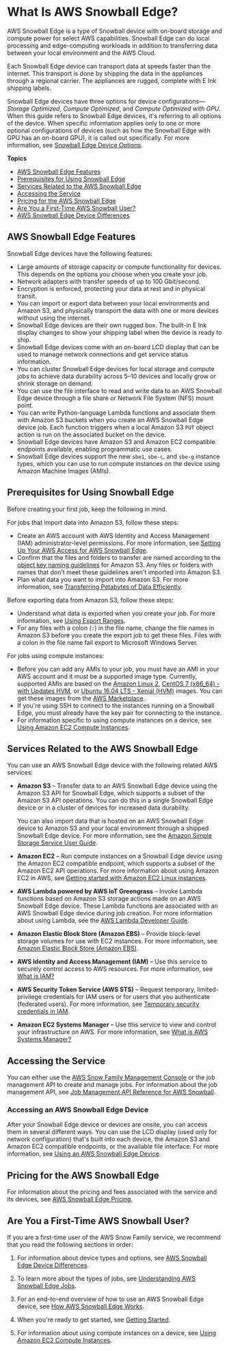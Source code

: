 # What Is AWS Snowball Edge?<a name="whatisedge"></a>

AWS Snowball Edge is a type of Snowball device with on\-board storage and compute power for select AWS capabilities\. Snowball Edge can do local processing and edge\-computing workloads in addition to transferring data between your local environment and the AWS Cloud\.

Each Snowball Edge device can transport data at speeds faster than the internet\. This transport is done by shipping the data in the appliances through a regional carrier\. The appliances are rugged, complete with E Ink shipping labels\. 

Snowball Edge devices have three options for device configurations—*Storage Optimized*, *Compute Optimized*, and *Compute Optimized with GPU*\. When this guide refers to Snowball Edge devices, it's referring to all options of the device\. When specific information applies only to one or more optional configurations of devices \(such as how the Snowball Edge with GPU has an on\-board GPU\), it is called out specifically\. For more information, see [Snowball Edge Device Options](device-differences.md#device-options)\.

**Topics**
+ [AWS Snowball Edge Features](#edge-feature-overview)
+ [Prerequisites for Using Snowball Edge](#snowball-prereqs)
+ [Services Related to the AWS Snowball Edge](#edge-related)
+ [Accessing the Service](#accessing-service)
+ [Pricing for the AWS Snowball Edge](#pricing-for-edge)
+ [Are You a First\-Time AWS Snowball User?](#first-time-user)
+ [AWS Snowball Edge Device Differences](device-differences.md)

## AWS Snowball Edge Features<a name="edge-feature-overview"></a>

Snowball Edge devices have the following features:
+ Large amounts of storage capacity or compute functionality for devices\. This depends on the options you choose when you create your job\.
+ Network adapters with transfer speeds of up to 100 Gbit/second\.
+ Encryption is enforced, protecting your data at rest and in physical transit\.
+ You can import or export data between your local environments and Amazon S3, and physically transport the data with one or more devices without using the internet\.
+ Snowball Edge devices are their own rugged box\. The built\-in E Ink display changes to show your shipping label when the device is ready to ship\.
+ Snowball Edge devices come with an on\-board LCD display that can be used to manage network connections and get service status information\.
+ You can cluster Snowball Edge devices for local storage and compute jobs to achieve data durability across 5–10 devices and locally grow or shrink storage on demand\.
+ You can use the file interface to read and write data to an AWS Snowball Edge device through a file share or Network File System \(NFS\) mount point\.
+ You can write Python\-language Lambda functions and associate them with Amazon S3 buckets when you create an AWS Snowball Edge device job\. Each function triggers when a local Amazon S3 `PUT` object action is run on the associated bucket on the device\.
+ Snowball Edge devices have Amazon S3 and Amazon EC2 compatible endpoints available, enabling programmatic use cases\.
+ Snowball Edge devices support the new `sbe1`, `sbe-c`, and `sbe-g` instance types, which you can use to run compute instances on the device using Amazon Machine Images \(AMIs\)\.

## Prerequisites for Using Snowball Edge<a name="snowball-prereqs"></a>

Before creating your first job, keep the following in mind\.

For jobs that import data into Amazon S3, follow these steps:
+ Create an AWS account with AWS Identity and Access Management \(IAM\) administrator\-level permissions\. For more information, see [Setting Up Your AWS Access for AWS Snowball Edge](setting-up.md)\.
+ Confirm that the files and folders to transfer are named according to the [object key naming guidelines](https://docs.aws.amazon.com/AmazonS3/latest/dev/UsingMetadata.html#object-key-guidelines) for Amazon S3\. Any files or folders with names that don't meet these guidelines aren't imported into Amazon S3\.
+ Plan what data you want to import into Amazon S3\. For more information, see [Transferring Petabytes of Data Efficiently](transfer-petabytes.md)\.

Before exporting data from Amazon S3, follow these steps:
+ Understand what data is exported when you create your job\. For more information, see [Using Export Ranges](exporttype.md#ranges)\.
+ For any files with a colon \(`:`\) in the file name, change the file names in Amazon S3 before you create the export job to get these files\. Files with a colon in the file name fail export to Microsoft Windows Server\. 

For jobs using compute instances:
+ Before you can add any AMIs to your job, you must have an AMI in your AWS account and it must be a supported image type\. Currently, supported AMIs are based on the [Amazon Linux 2]( https://aws.amazon.com/marketplace/pp/B08Q76DLTM/), [CentOS 7 \(x86\_64\) \- with Updates HVM](https://aws.amazon.com/marketplace/pp/B00O7WM7QW), or [Ubuntu 16\.04 LTS \- Xenial \(HVM\)](https://aws.amazon.com/marketplace/pp/B01JBL2M0O) images\. You can get these images from the [AWS Marketplace](https://aws.amazon.com/marketplace)\.
+ If you're using SSH to connect to the instances running on a Snowball Edge, you must already have the key pair for connecting to the instance\.
+ For information specific to using compute instances on a device, see [Using Amazon EC2 Compute Instances](using-ec2.md)\.

## Services Related to the AWS Snowball Edge<a name="edge-related"></a>

You can use an AWS Snowball Edge device with the following related AWS services:
+ **Amazon S3** – Transfer data to an AWS Snowball Edge device using the Amazon S3 API for Snowball Edge, which supports a subset of the Amazon S3 API operations\. You can do this in a single Snowball Edge device or in a cluster of devices for increased data durability\. 

  You can also import data that is hosted on an AWS Snowball Edge device to Amazon S3 and your local environment through a shipped Snowball Edge device\. For more information, see the [Amazon Simple Storage Service User Guide](https://docs.aws.amazon.com/AmazonS3/latest/gsg/)\.
+ **Amazon EC2** – Run compute instances on a Snowball Edge device using the Amazon EC2 compatible endpoint, which supports a subset of the Amazon EC2 API operations\. For more information about using Amazon EC2 in AWS, see [Getting started with Amazon EC2 Linux instances](https://docs.aws.amazon.com/AWSEC2/latest/GettingStartedGuide/)\.
+ **AWS Lambda powered by AWS IoT Greengrass** – Invoke Lambda functions based on Amazon S3 storage actions made on an AWS Snowball Edge device\. These Lambda functions are associated with an AWS Snowball Edge device during job creation\. For more information about using Lambda, see the [AWS Lambda Developer Guide](https://docs.aws.amazon.com/lambda/latest/dg/)\.
+ **Amazon Elastic Block Store \(Amazon EBS\)** – Provide block\-level storage volumes for use with EC2 instances\. For more information, see [Amazon Elastic Block Store \(Amazon EBS\)](https://docs.aws.amazon.com/AWSEC2/latest/UserGuide/AmazonEBS.html)\.
+ **AWS Identity and Access Management \(IAM\)** – Use this service to securely control access to AWS resources\. For more information, see [What is IAM?](https://docs.aws.amazon.com/IAM/latest/UserGuide/introduction.html)
+ **AWS Security Token Service \(AWS STS\)** – Request temporary, limited\-privilege credentials for IAM users or for users that you authenticate \(federated users\)\. For more information, see [Temporary security credentials in IAM](https://docs.aws.amazon.com/IAM/latest/UserGuide/id_credentials_temp.html)\.
+ **Amazon EC2 Systems Manager** – Use this service to view and control your infrastructure on AWS\. For more information, see [What is AWS Systems Manager?](https://docs.aws.amazon.com/systems-manager/latest/userguide/what-is-systems-manager.html)

## Accessing the Service<a name="accessing-service"></a>

You can either use the [AWS Snow Family Management Console](https://console.aws.amazon.com/snowfamily/home) or the job management API to create and manage jobs\. For information about the job management API, see [Job Management API Reference for AWS Snowball](https://docs.aws.amazon.com/snowball/latest/api-reference/api-reference.html)\.

### Accessing an AWS Snowball Edge Device<a name="accessing-edge"></a>

After your Snowball Edge device or devices are onsite, you can access them in several different ways\. You can use the LCD display \(used only for network configuration\) that's built into each device, the Amazon S3 and Amazon EC2 compatible endpoints, or the available file interface\. For more information, see [Using an AWS Snowball Edge Device](using-device.md)\.

## Pricing for the AWS Snowball Edge<a name="pricing-for-edge"></a>

For information about the pricing and fees associated with the service and its devices, see [AWS Snowball Edge Pricing\.](https://aws.amazon.com/snowball/pricing/)

## Are You a First\-Time AWS Snowball User?<a name="first-time-user"></a>

If you are a first\-time user of the AWS Snow Family service, we recommend that you read the following sections in order:

1. For information about device types and options, see [AWS Snowball Edge Device Differences](device-differences.md)\.

1. To learn more about the types of jobs, see [Understanding AWS Snowball Edge Jobs](jobs.md)\.

1. For an end\-to\-end overview of how to use an AWS Snowball Edge device, see [How AWS Snowball Edge Works](how-it-works.md)\.

1. When you're ready to get started, see [Getting Started](getting-started.md)\.

1. For information about using compute instances on a device, see [Using Amazon EC2 Compute Instances](using-ec2.md)\.